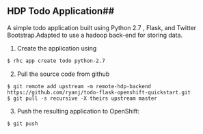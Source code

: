 ## HDP Todo Application##

A simple todo application built using Python 2.7 , Flask, and Twitter Bootstrap.Adapted to use a hadoop back-end for storing data.

1. Create the application using 
```bash
$ rhc app create todo python-2.7
```

2. Pull the source code from github
```
$ git remote add upstream -m remote-hdp-backend https://github.com/ryanj/todo-flask-openshift-quickstart.git
$ git pull -s recursive -X theirs upstream master
```

3. Push the resulting application to OpenShift:
```
$ git push
```
